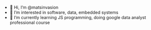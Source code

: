 - 👋 Hi, I’m @matsinvasion
- 👀 I’m interested in software, data, embedded systems
- 🌱 I’m currently learning JS programming, doing google data analyst professional course

<!---
matsinvasion/matsinvasion is a ✨ special ✨ repository because its `README.md` (this file) appears on your GitHub profile.
You can click the Preview link to take a look at your changes.
--->
